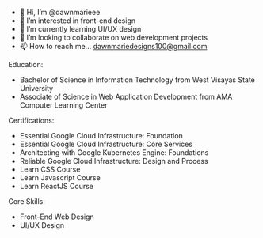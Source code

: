 - 👋 Hi, I’m @dawnmarieee
- 👀 I’m interested in front-end design
- 🌱 I’m currently learning UI/UX design
- 💞️ I’m looking to collaborate on web development projects
- 📫 How to reach me... dawnmariedesigns100@gmail.com

Education:
- Bachelor of Science in Information Technology from West Visayas State University
- Associate of Science in Web Application Development from AMA Computer Learning Center

Certifications:
- Essential Google Cloud Infrastructure: Foundation
- Essential Google Cloud Infrastructure: Core Services
- Architecting with Google Kubernetes Engine: Foundations
- Reliable Google Cloud Infrastructure: Design and Process
- Learn CSS Course
- Learn Javascript Course
- Learn ReactJS Course


Core Skills:
- Front-End Web Design
- UI/UX Design



<!---
dawnmarieee/dawnmarieee is a ✨ special ✨ repository because its `README.md` (this file) appears on your GitHub profile.
You can click the Preview link to take a look at your changes.
--->

